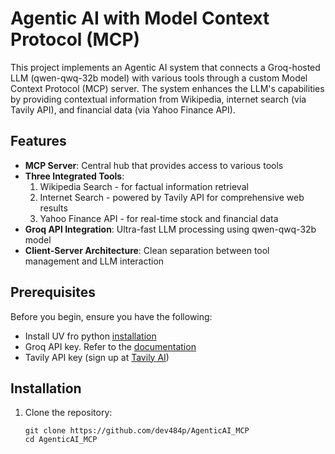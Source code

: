 # Agentic AI with Model Context Protocol (MCP)

This project implements an Agentic AI system that connects a Groq-hosted LLM (qwen-qwq-32b model) with various tools through a custom Model Context Protocol (MCP) server. The system enhances the LLM's capabilities by providing contextual information from Wikipedia, internet search (via Tavily API), and financial data (via Yahoo Finance API).

## Features

- **MCP Server**: Central hub that provides access to various tools
- **Three Integrated Tools**:
  1. Wikipedia Search - for factual information retrieval
  2. Internet Search - powered by Tavily API for comprehensive web results
  3. Yahoo Finance API - for real-time stock and financial data
- **Groq API Integration**: Ultra-fast LLM processing using qwen-qwq-32b model
- **Client-Server Architecture**: Clean separation between tool management and LLM interaction

## Prerequisites

Before you begin, ensure you have the following:

- Install UV fro python [installation](https://docs.astral.sh/uv/getting-started/installation/) 
- Groq API key. Refer to the [documentation](https://docs.aicontentlabs.com/articles/groq-api-key/)
- Tavily API key (sign up at [Tavily AI](https://tavily.com/))

## Installation

1. Clone the repository:
   ```
   git clone https://github.com/dev484p/AgenticAI_MCP
   cd AgenticAI_MCP
   ```
